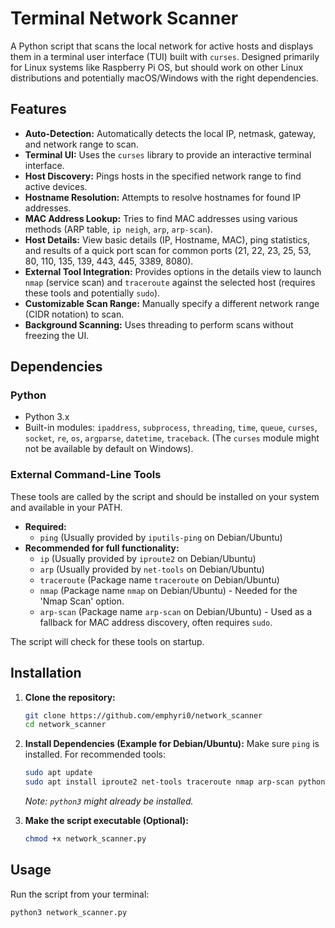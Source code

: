 # Terminal Network Scanner

A Python script that scans the local network for active hosts and displays them in a terminal user interface (TUI) built with `curses`. Designed primarily for Linux systems like Raspberry Pi OS, but should work on other Linux distributions and potentially macOS/Windows with the right dependencies.

## Features

* **Auto-Detection:** Automatically detects the local IP, netmask, gateway, and network range to scan.
* **Terminal UI:** Uses the `curses` library to provide an interactive terminal interface.
* **Host Discovery:** Pings hosts in the specified network range to find active devices.
* **Hostname Resolution:** Attempts to resolve hostnames for found IP addresses.
* **MAC Address Lookup:** Tries to find MAC addresses using various methods (ARP table, `ip neigh`, `arp`, `arp-scan`).
* **Host Details:** View basic details (IP, Hostname, MAC), ping statistics, and results of a quick port scan for common ports (21, 22, 23, 25, 53, 80, 110, 135, 139, 443, 445, 3389, 8080).
* **External Tool Integration:** Provides options in the details view to launch `nmap` (service scan) and `traceroute` against the selected host (requires these tools and potentially `sudo`).
* **Customizable Scan Range:** Manually specify a different network range (CIDR notation) to scan.
* **Background Scanning:** Uses threading to perform scans without freezing the UI.

## Dependencies

### Python
* Python 3.x
* Built-in modules: `ipaddress`, `subprocess`, `threading`, `time`, `queue`, `curses`, `socket`, `re`, `os`, `argparse`, `datetime`, `traceback`. (The `curses` module might not be available by default on Windows).

### External Command-Line Tools
These tools are called by the script and should be installed on your system and available in your PATH.

* **Required:**
    * `ping` (Usually provided by `iputils-ping` on Debian/Ubuntu)
* **Recommended for full functionality:**
    * `ip` (Usually provided by `iproute2` on Debian/Ubuntu)
    * `arp` (Usually provided by `net-tools` on Debian/Ubuntu)
    * `traceroute` (Package name `traceroute` on Debian/Ubuntu)
    * `nmap` (Package name `nmap` on Debian/Ubuntu) - Needed for the 'Nmap Scan' option.
    * `arp-scan` (Package name `arp-scan` on Debian/Ubuntu) - Used as a fallback for MAC address discovery, often requires `sudo`.

The script will check for these tools on startup.

## Installation

1.  **Clone the repository:**
    ```bash
    git clone https://github.com/emphyri0/network_scanner
    cd network_scanner
    ```
    
2.  **Install Dependencies (Example for Debian/Ubuntu):**
    Make sure `ping` is installed. For recommended tools:
    ```bash
    sudo apt update
    sudo apt install iproute2 net-tools traceroute nmap arp-scan python3
    ```
    *Note: `python3` might already be installed.*

3.  **Make the script executable (Optional):**
    ```bash
    chmod +x network_scanner.py
    ```

## Usage

Run the script from your terminal:

```bash
python3 network_scanner.py
